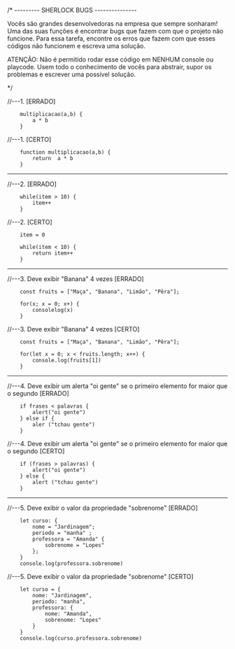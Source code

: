 /* --------- SHERLOCK BUGS --------------- 

Vocês são grandes desenvolvedoras na empresa que sempre sonharam! Uma das suas funções é 
encontrar bugs que fazem com que o projeto não funcione. Para essa tarefa, encontre os erros que fazem com que esses códigos não funcionem e escreva uma solução.

ATENÇÃO: Não é permitido rodar esse código em NENHUM console ou playcode. Usem todo o conhecimento
de vocês para abstrair, supor os problemas e escrever uma possível solução.

*/


//---1. [ERRADO]

        multiplicacao(a,b) {
            a * b  
        }

//---1. [CERTO]

        function multiplicacao(a,b) {
            return  a * b  
        }

-------------------------------------------------------------------------------------------------------------

//---2. [ERRADO]

        while(item > 10) {
            item++
        }

//---2. [CERTO]

        item = 0

        while(item < 10) {
            return item++
        }

--------------------------------------------------------------------------------------------------------------

//---3. Deve exibir "Banana" 4 vezes [ERRADO]

        const fruits = ["Maça", "Banana", "Limão", "Pêra"];
        
        for(x; x = 0; x+) {
            consolelog(x)
        }
 

//---3. Deve exibir "Banana" 4 vezes [CERTO]

        const fruits = ["Maça", "Banana", "Limão", "Pêra"];

        for(let x = 0; x < fruits.length; x++) {
            console.log(fruits[1])
        }

----------------------------------------------------------------------------------------------------------------

//---4. Deve exibir um alerta "oi gente" se o primeiro elemento for maior que o segundo [ERRADO]

        if frases < palavras {
            alert("oi gente")
        } else if {
            aler ("tchau gente")
        }


//---4. Deve exibir um alerta "oi gente" se o primeiro elemento for maior que o segundo [CERTO]

        if (frases > palavras) {
            alert("oi gente")
        } else {
            alert ("tchau gente")
        }

----------------------------------------------------------------------------------------------------------------

//---5. Deve exibir o valor da propriedade "sobrenome" [ERRADO]

        let curso: {
            nome = "Jardinagem";
            periodo = "manha" ;
            professora = "Amanda" {
                sobrenome = "Lopes"
            };
        }
        console.log(professora.sobrenome)


//---5. Deve exibir o valor da propriedade "sobrenome" [CERTO]

        let curso = {
            nome: "Jardinagem",
            periodo: "manha",
            professora: {
                nome: "Amanda",
                sobrenome: "Lopes"
            }
        }
        console.log(curso.professora.sobrenome)